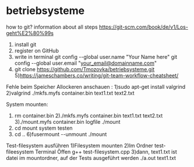 # betriebsysteme
how to git? information about all steps https://git-scm.com/book/de/v1/Los-geht%E2%80%99s
1) install git
2) register on GitHub
3) write in terminal
git config --global user.name "Your Name here"
git config --global user.email "your_email@domainname.com"
4) git clone https://github.com/Tmozovka/betriebsysteme.git
5)https://jameschambers.co/writing/git-team-workflow-cheatsheet/

Fehle beim Speicher Allockeren anschauen :
1)sudo apt-get install valgrind
2)valgrind ./mkfs.myfs container.bin text1.txt text2.txt

System mounten:
1) rm container.bin
2)./mkfs.myfs container.bin text1.txt text2.txt
3)./mount.myfs container.bin logfile ./mount
4) cd mount
system testen 
5) cd ..
6)fusermount --unmount ./mount

Test-filesystem ausführen
1)Filesystem mounten
2)Im Ordner test-fileesystem Terminal Öffen
 	g++ test-filesystem.cpp 
3)dann, text1.txt ist datei im mountordner, auf der Tests ausgeführt werden 
	./a.out text1.txt






